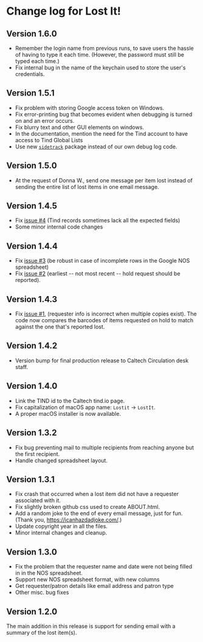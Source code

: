 Change log for Lost It!
=======================

Version 1.6.0
-------------

* Remember the login name from previous runs, to save users the hassle of having to type it each time.  (However, the password must still be typed each time.)
* Fix internal bug in the name of the keychain used to store the user's credentials.


Version 1.5.1
-------------

* Fix problem with storing Google access token on Windows.
* Fix error-printing bug that becomes evident when debugging is turned on and an error occurs.
* Fix blurry text and other GUI elements on windows.
* In the documentation, mention the need for the Tind account to have access to Tind Global Lists
* Use new [`sidetrack`](https://github.com/caltechlibrary/sidetrack) package instead of our own debug log code.


Version 1.5.0
-------------

* At the request of Donna W., send one message per item lost instead of sending the entire list of lost items in one email message.


Version 1.4.5
-------------

* Fix [issue #4](https://github.com/caltechlibrary/lostit/issues/3) (Tind records sometimes lack all the expected fields)
* Some minor internal code changes


Version 1.4.4
-------------

* Fix [issue #3](https://github.com/caltechlibrary/lostit/issues/3) (be robust in case of incomplete rows in the Google NOS spreadsheet)
* Fix [issue #2](https://github.com/caltechlibrary/lostit/issues/2) 
(earliest -- not most recent -- hold request should be reported). 


Version 1.4.3
-------------

* Fix [issue #1](https://github.com/caltechlibrary/lostit/issues/1), (requester info is incorrect when multiple copies exist). The code now compares the barcodes of items requested on hold to match against the one that's reported lost.


Version 1.4.2
-------------

* Version bump for final production release to Caltech Circulation desk staff.

Version 1.4.0
-------------

* Link the TIND id to the Caltech tind.io page.
* Fix capitalization of macOS app name: `Lostit` ->  `LostIt`.
* A proper macOS installer is now available.

Version 1.3.2
-------------

* Fix bug preventing mail to multiple recipients from reaching anyone but the first recipient.
* Handle changed spreadsheet layout.


Version 1.3.1
-------------

* Fix crash that occurred when a lost item did not have a requester associated with it.
* Fix slightly broken github css used to create ABOUT.html.
* Add a random joke to the end of every email message, just for fun.  (Thank you, https://icanhazdadjoke.com/.)
* Update copyright year in all the files. 
* Minor internal changes and cleanup.


Version 1.3.0
-------------

* Fix the problem that the requester name and date were not being filled in in the NOS spreadsheet.
* Support new NOS spreadsheet format, with new columns
* Get requester/patron details like email address and patron type
* Other misc. bug fixes


Version 1.2.0
-------------

The main addition in this release is support for sending email with a summary of the lost item(s).
